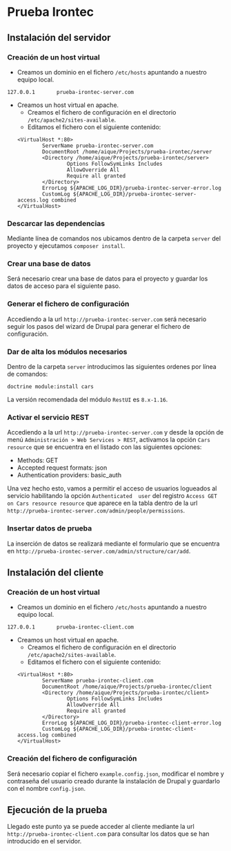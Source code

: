 # Prueba Irontec

## Instalación del servidor

### Creación de un host virtual

- Creamos un dominio en el fichero `/etc/hosts` apuntando a nuestro equipo local.
```
127.0.0.1       prueba-irontec-server.com
```
- Creamos un host virtual en apache.
    - Creamos el fichero de configuración en el directorio `/etc/apache2/sites-available`.
    - Editamos el fichero con el siguiente contenido:
    ```
    <VirtualHost *:80>    
            ServerName prueba-irontec-server.com
            DocumentRoot /home/aique/Projects/prueba-irontec/server
            <Directory /home/aique/Projects/prueba-irontec/server>
                    Options FollowSymLinks Includes
                    AllowOverride All
                    Require all granted
            </Directory>
            ErrorLog ${APACHE_LOG_DIR}/prueba-irontec-server-error.log
            CustomLog ${APACHE_LOG_DIR}/prueba-irontec-server-access.log combined
    </VirtualHost>

    ```

### Descarcar las dependencias
Mediante línea de comandos nos ubicamos dentro de la carpeta `server` del proyecto y ejecutamos `composer install`.

### Crear una base de datos
Será necesario crear una base de datos para el proyecto y guardar los datos de acceso para el siguiente paso.

### Generar el fichero de configuración
Accediendo a la url `http://prueba-irontec-server.com` será necesario seguir los pasos del wizard de Drupal para generar el fichero de configuración.

### Dar de alta los módulos necesarios
Dentro de la carpeta `server` introducimos las siguientes ordenes por línea de comandos:
```
doctrine module:install cars
``` 
La versión recomendada del módulo `RestUI` es `8.x-1.16`.

### Activar el servicio REST
Accediendo a la url `http://prueba-irontec-server.com` y desde la opción de menú `Administración > Web Services > REST`, activamos la opción `Cars resource` que se encuentra en el listado con las siguientes opciones:

- Methods: GET
- Accepted request formats: json
- Authentication providers: basic_auth

Una vez hecho esto, vamos a permitir el acceso de usuarios logueados al servicio habilitando la opción `Authenticated  user` del registro `Access GET on Cars resource resource` que aparece en la tabla dentro de la url `http://prueba-irontec-server.com/admin/people/permissions`.

### Insertar datos de prueba
La inserción de datos se realizará mediante el formulario que se encuentra en `http://prueba-irontec-server.com/admin/structure/car/add`.

## Instalación del cliente

### Creación de un host virtual

- Creamos un dominio en el fichero `/etc/hosts` apuntando a nuestro equipo local.
```
127.0.0.1       prueba-irontec-client.com
```
- Creamos un host virtual en apache.
    - Creamos el fichero de configuración en el directorio `/etc/apache2/sites-available`.
    - Editamos el fichero con el siguiente contenido:
    ```
    <VirtualHost *:80>    
            ServerName prueba-irontec-client.com
            DocumentRoot /home/aique/Projects/prueba-irontec/client
            <Directory /home/aique/Projects/prueba-irontec/client>
                    Options FollowSymLinks Includes
                    AllowOverride All
                    Require all granted
            </Directory>
            ErrorLog ${APACHE_LOG_DIR}/prueba-irontec-client-error.log
            CustomLog ${APACHE_LOG_DIR}/prueba-irontec-client-access.log combined
    </VirtualHost>

    ```
    
### Creación del fichero de configuración

Será necesario copiar el fichero `example.config.json`, modificar el nombre y contraseña del usuario creado durante la instalación de Drupal y guardarlo con el nombre `config.json`. 
    
## Ejecución de la prueba

Llegado este punto ya se puede acceder al cliente mediante la url `http://prueba-irontec-client.com` para consultar los datos que se han introducido en el servidor.
